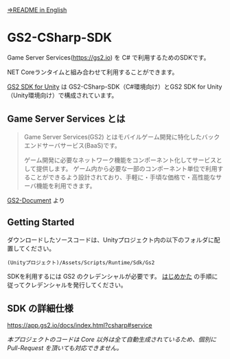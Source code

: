 [⇒README in English](README-en.md)

# GS2-CSharp-SDK

Game Server Services(https://gs2.io) を C# で利用するためのSDKです。

NET Coreランタイムと組み合わせて利用することができます。

[GS2 SDK for Unity](https://github.com/gs2io/gs2-sdk-for-unity) は GS2-CSharp-SDK（C#環境向け）とGS2 SDK for Unity（Unity環境向け）で構成されています。

## Game Server Services とは

> Game Server Services(GS2) とはモバイルゲーム開発に特化したバックエンドサーバサービス(BaaS)です。
>
> ゲーム開発に必要なネットワーク機能をコンポーネント化してサービスとして提供します。 ゲーム内から必要な一部のコンポーネント単位で利用することができるよう設計されており、手軽に・手頃な価格で・高性能なサーバ機能を利用できます。

[GS2-Document](https://app.gs2.io/docs/index.html) より

## Getting Started

ダウンロードしたソースコードは、Unityプロジェクト内の以下のフォルダに配置してください。

`(Unityプロジェクト)/Assets/Scripts/Runtime/Sdk/Gs2`

SDKを利用するには GS2 のクレデンシャルが必要です。
[はじめかた](https://app.gs2.io/docs/index.html#get-start) の手順に従ってクレデンシャルを発行してください。

## SDK の詳細仕様

https://app.gs2.io/docs/index.html?csharp#service

*本プロジェクトのコードは Core 以外は全て自動生成されているため、個別に Pull-Request を頂いても対応できません。*
